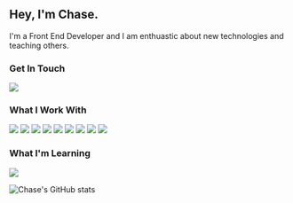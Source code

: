 ## Hey, I'm Chase.
I'm a Front End Developer and I am enthuastic about new technologies and teaching others.  

### Get In Touch
<a href="mailto:chasehemerdagmail.com"><img src="https://img.shields.io/badge/Gmail-D14836?style=for-the-badge&logo=gmail&logoColor=white"></a> 
### What I Work With
<img src="https://img.shields.io/badge/TypeScript-3178C6?style=for-the-badge&logo=typescript&logoColor=white"> <img src="https://img.shields.io/badge/JavaScript-F7DF1E?style=for-the-badge&logo=javascript&logoColor=black"> <img src="https://img.shields.io/badge/Node.js-43853D?style=for-the-badge&logo=node.js&logoColor=white"> <img src="https://img.shields.io/badge/HTML5-E34F26?style=for-the-badge&logo=html5&logoColor=white"> <img src="https://img.shields.io/badge/CSS3-1572B6?style=for-the-badge&logo=css3&logoColor=white"> <img src="https://img.shields.io/badge/React-20232A?style=for-the-badge&logo=react&logoColor=61DAFB"> <img src="https://img.shields.io/badge/postgres-%23316192.svg?style=for-the-badge&logo=postgresql&logoColor=white"> <img src="https://img.shields.io/badge/Next-black?style=for-the-badge&logo=next.js&logoColor=white"> <img src="https://img.shields.io/badge/tailwindcss-%2338B2AC.svg?style=for-the-badge&logo=tailwind-css&logoColor=white">
### What I'm Learning
<img src="https://img.shields.io/badge/Python-306998?style=for-the-badge&logo=python&logoColor=FFE873">

![Chase's GitHub stats](https://github-readme-stats-sigma-five.vercel.app/api?username=chaserda&count_private=true&show_icons=true&theme=dark)
